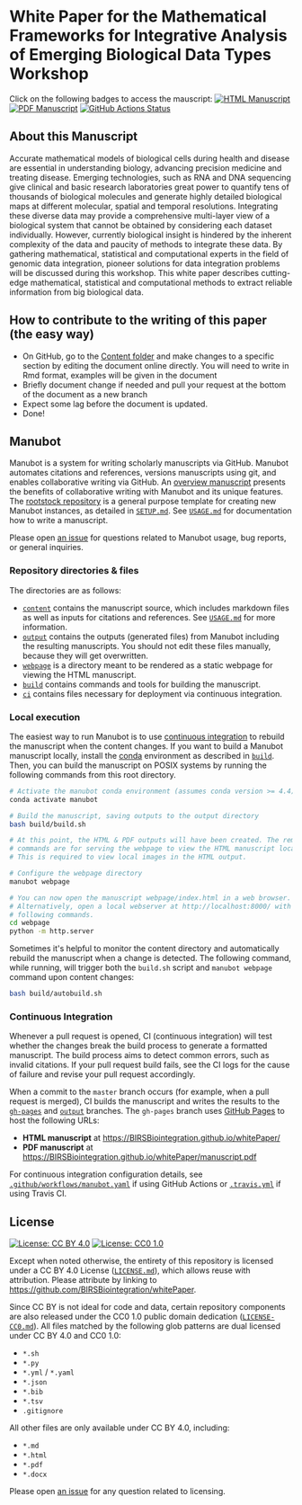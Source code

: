 # White Paper for the Mathematical Frameworks for Integrative Analysis of Emerging Biological Data Types Workshop

Click on the following badges to access the mauscript:
[![HTML Manuscript](https://img.shields.io/badge/manuscript-HTML-blue.svg)](https://BIRSBiointegration.github.io/whitePaper/)
[![PDF Manuscript](https://img.shields.io/badge/manuscript-PDF-blue.svg)](https://BIRSBiointegration.github.io/whitePaper/manuscript.pdf)
[![GitHub Actions Status](https://github.com/BIRSBiointegration/whitePaper/workflows/Manubot/badge.svg)](https://github.com/BIRSBiointegration/whitePaper/actions)
<!-- usage note: delete CI badges above for services not used by your manuscript -->

## About this Manuscript

Accurate mathematical models of biological cells during health and disease are essential in understanding biology, advancing precision medicine and treating disease.
Emerging technologies, such as RNA and DNA sequencing give clinical and basic research laboratories great power to quantify tens of thousands of biological molecules and generate highly detailed biological maps at different molecular, spatial and temporal resolutions.
Integrating these diverse data may provide a comprehensive multi-layer view of a biological system that cannot be obtained by considering each dataset individually.
However, currently biological insight is hindered by the inherent complexity of the data and paucity of methods to integrate these data.
By gathering mathematical, statistical and computational experts in the field of genomic data integration, pioneer solutions for data integration problems will be discussed during this workshop.
This white paper describes cutting-edge mathematical, statistical and computational methods to extract reliable information from big biological data.

## How to contribute to the writing of this paper (the easy way)

- On GitHub, go to the [Content folder](https://github.com/BIRSBiointegration/whitePaper/tree/master/content) and make changes to a specific section by editing the document online directly. You will need to write in Rmd format, examples will be given in the document
- Briefly document change if needed and pull your request at the bottom of the document as a new branch 
- Expect some lag before the document is updated.
- Done!


## Manubot

<!-- usage note: do not edit this section -->

Manubot is a system for writing scholarly manuscripts via GitHub.
Manubot automates citations and references, versions manuscripts using git, and enables collaborative writing via GitHub.
An [overview manuscript](https://greenelab.github.io/meta-review/ "Open collaborative writing with Manubot") presents the benefits of collaborative writing with Manubot and its unique features.
The [rootstock repository](https://git.io/fhQH1) is a general purpose template for creating new Manubot instances, as detailed in [`SETUP.md`](SETUP.md).
See [`USAGE.md`](USAGE.md) for documentation how to write a manuscript.

Please open [an issue](https://git.io/fhQHM) for questions related to Manubot usage, bug reports, or general inquiries.

### Repository directories & files

The directories are as follows:

+ [`content`](content) contains the manuscript source, which includes markdown files as well as inputs for citations and references.
  See [`USAGE.md`](USAGE.md) for more information.
+ [`output`](output) contains the outputs (generated files) from Manubot including the resulting manuscripts.
  You should not edit these files manually, because they will get overwritten.
+ [`webpage`](webpage) is a directory meant to be rendered as a static webpage for viewing the HTML manuscript.
+ [`build`](build) contains commands and tools for building the manuscript.
+ [`ci`](ci) contains files necessary for deployment via continuous integration.

### Local execution

The easiest way to run Manubot is to use [continuous integration](#continuous-integration) to rebuild the manuscript when the content changes.
If you want to build a Manubot manuscript locally, install the [conda](https://conda.io) environment as described in [`build`](build).
Then, you can build the manuscript on POSIX systems by running the following commands from this root directory.

```sh
# Activate the manubot conda environment (assumes conda version >= 4.4)
conda activate manubot

# Build the manuscript, saving outputs to the output directory
bash build/build.sh

# At this point, the HTML & PDF outputs will have been created. The remaining
# commands are for serving the webpage to view the HTML manuscript locally.
# This is required to view local images in the HTML output.

# Configure the webpage directory
manubot webpage

# You can now open the manuscript webpage/index.html in a web browser.
# Alternatively, open a local webserver at http://localhost:8000/ with the
# following commands.
cd webpage
python -m http.server
```

Sometimes it's helpful to monitor the content directory and automatically rebuild the manuscript when a change is detected.
The following command, while running, will trigger both the `build.sh` script and `manubot webpage` command upon content changes:

```sh
bash build/autobuild.sh
```

### Continuous Integration

Whenever a pull request is opened, CI (continuous integration) will test whether the changes break the build process to generate a formatted manuscript.
The build process aims to detect common errors, such as invalid citations.
If your pull request build fails, see the CI logs for the cause of failure and revise your pull request accordingly.

When a commit to the `master` branch occurs (for example, when a pull request is merged), CI builds the manuscript and writes the results to the [`gh-pages`](https://github.com/BIRSBiointegration/whitePaper/tree/gh-pages) and [`output`](https://github.com/BIRSBiointegration/whitePaper/tree/output) branches.
The `gh-pages` branch uses [GitHub Pages](https://pages.github.com/) to host the following URLs:

+ **HTML manuscript** at https://BIRSBiointegration.github.io/whitePaper/
+ **PDF manuscript** at https://BIRSBiointegration.github.io/whitePaper/manuscript.pdf

For continuous integration configuration details, see [`.github/workflows/manubot.yaml`](.github/workflows/manubot.yaml) if using GitHub Actions or [`.travis.yml`](.travis.yml) if using Travis CI.

## License

<!--
usage note: edit this section to change the license of your manuscript or source code changes to this repository.
We encourage users to openly license their manuscripts, which is the default as specified below.
-->

[![License: CC BY 4.0](https://img.shields.io/badge/License%20All-CC%20BY%204.0-lightgrey.svg)](http://creativecommons.org/licenses/by/4.0/)
[![License: CC0 1.0](https://img.shields.io/badge/License%20Parts-CC0%201.0-lightgrey.svg)](https://creativecommons.org/publicdomain/zero/1.0/)

Except when noted otherwise, the entirety of this repository is licensed under a CC BY 4.0 License ([`LICENSE.md`](LICENSE.md)), which allows reuse with attribution.
Please attribute by linking to https://github.com/BIRSBiointegration/whitePaper.

Since CC BY is not ideal for code and data, certain repository components are also released under the CC0 1.0 public domain dedication ([`LICENSE-CC0.md`](LICENSE-CC0.md)).
All files matched by the following glob patterns are dual licensed under CC BY 4.0 and CC0 1.0:

+ `*.sh`
+ `*.py`
+ `*.yml` / `*.yaml`
+ `*.json`
+ `*.bib`
+ `*.tsv`
+ `.gitignore`

All other files are only available under CC BY 4.0, including:

+ `*.md`
+ `*.html`
+ `*.pdf`
+ `*.docx`

Please open [an issue](https://github.com/BIRSBiointegration/whitePaper/issues) for any question related to licensing.
